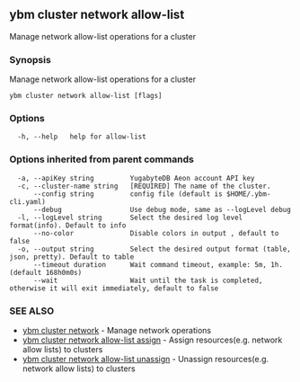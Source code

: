 ## ybm cluster network allow-list

Manage network allow-list operations for a cluster

### Synopsis

Manage network allow-list operations for a cluster

```
ybm cluster network allow-list [flags]
```

### Options

```
  -h, --help   help for allow-list
```

### Options inherited from parent commands

```
  -a, --apiKey string         YugabyteDB Aeon account API key
  -c, --cluster-name string   [REQUIRED] The name of the cluster.
      --config string         config file (default is $HOME/.ybm-cli.yaml)
      --debug                 Use debug mode, same as --logLevel debug
  -l, --logLevel string       Select the desired log level format(info). Default to info
      --no-color              Disable colors in output , default to false
  -o, --output string         Select the desired output format (table, json, pretty). Default to table
      --timeout duration      Wait command timeout, example: 5m, 1h. (default 168h0m0s)
      --wait                  Wait until the task is completed, otherwise it will exit immediately, default to false
```

### SEE ALSO

* [ybm cluster network](ybm_cluster_network.md)	 - Manage network operations
* [ybm cluster network allow-list assign](ybm_cluster_network_allow-list_assign.md)	 - Assign resources(e.g. network allow lists) to clusters
* [ybm cluster network allow-list unassign](ybm_cluster_network_allow-list_unassign.md)	 - Unassign resources(e.g. network allow lists) to clusters

